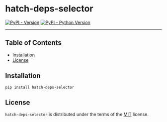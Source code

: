 # hatch-deps-selector

[![PyPI - Version](https://img.shields.io/pypi/v/hatch-deps-selector.svg)](https://pypi.org/project/hatch-deps-selector)
[![PyPI - Python Version](https://img.shields.io/pypi/pyversions/hatch-deps-selector.svg)](https://pypi.org/project/hatch-deps-selector)

-----

## Table of Contents

- [Installation](#installation)
- [License](#license)

## Installation

```console
pip install hatch-deps-selector
```

## License

`hatch-deps-selector` is distributed under the terms of the [MIT](https://spdx.org/licenses/MIT.html) license.
